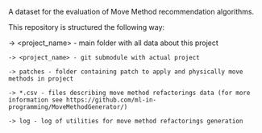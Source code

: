 A dataset for the evaluation of Move Method recommendation algorithms. 

This repository is structured the following way:

-> <project_name> - main folder with all data about this project

    -> <project_name> - git submodule with actual project
   
    -> patches - folder containing patch to apply and physically move methods in project
   
    -> *.csv - files describing move method refactorings data (for more information see https://github.com/ml-in-programming/MoveMethodGenerator/)
   
    -> log - log of utilities for move method refactorings generation
